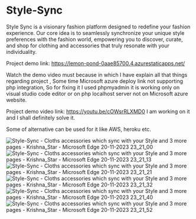 # Style-Sync
Style Sync is a visionary fashion platform designed to redefine your fashion experience. Our core idea is to seamlessly synchronize your unique style preferences with the fashion world, empowering you to discover, curate, and shop for clothing and accessories that truly resonate with your individuality.

Project demo link: https://lemon-pond-0aae85700.4.azurestaticapps.net/

Watch the demo video must because in which I have explain all that things regarding project ,
Some time Microsoft azure deploy link not supporting php integration,
So for fixing it I used phpmyadmin it is working only on visual studio code editor or on php localhost server not on Microsoft azure website.

 Project demo video link: https://youtu.be/cOWsrRLXMD0
 I am working on it and I shall definitely solve it.

 Some of alternative can be used for it like AWS, heroku etc.

![Style-Sync - Cloths   accessories which sync with your Style  and 3 more pages - Krishna_Star - Microsoft​ Edge 20-11-2023 23_21_00](https://github.com/MeKrishnaKumar/Style-Sync/assets/127874689/f6cbc435-c61d-44fc-9beb-e7788b21827b)
![Style-Sync - Cloths   accessories which sync with your Style  and 3 more pages - Krishna_Star - Microsoft​ Edge 20-11-2023 23_21_13](https://github.com/MeKrishnaKumar/Style-Sync/assets/127874689/fd4f2e3c-294e-44bf-adfa-edf453ecd79f)
![Style-Sync - Cloths   accessories which sync with your Style  and 3 more pages - Krishna_Star - Microsoft​ Edge 20-11-2023 23_21_21](https://github.com/MeKrishnaKumar/Style-Sync/assets/127874689/a1f206a7-31b5-4b2e-9f5b-f9940afca8f9)
![Style-Sync - Cloths   accessories which sync with your Style  and 3 more pages - Krishna_Star - Microsoft​ Edge 20-11-2023 23_21_32](https://github.com/MeKrishnaKumar/Style-Sync/assets/127874689/1cc80702-31da-427b-95f0-3e3eb395f2c9)
![Style-Sync - Cloths   accessories which sync with your Style  and 3 more pages - Krishna_Star - Microsoft​ Edge 20-11-2023 23_21_40](https://github.com/MeKrishnaKumar/Style-Sync/assets/127874689/c8fdf30b-4196-4901-9291-bcdc8c511966)
![Style-Sync - Cloths   accessories which sync with your Style  and 3 more pages - Krishna_Star - Microsoft​ Edge 20-11-2023 23_21_52](https://github.com/MeKrishnaKumar/Style-Sync/assets/127874689/12fb6e74-f44a-4515-9cf6-92a0a6311776)

